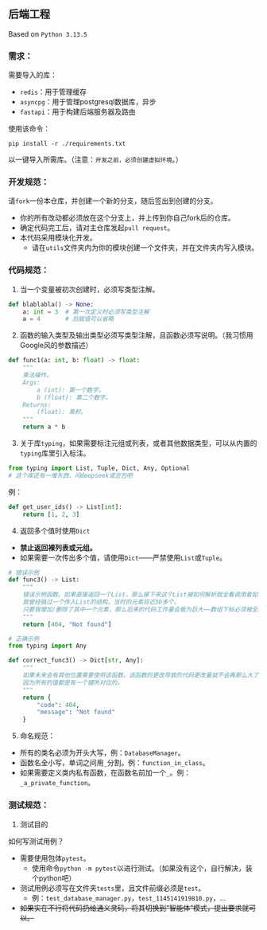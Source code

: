 ## 后端工程

Based on `Python 3.13.5`

### 需求：

需要导入的库：
- `redis`：用于管理缓存
- `asyncpg`：用于管理postgresql数据库，异步
- `fastapi`：用于构建后端服务器及路由

使用该命令：
```
pip install -r ./requirements.txt
```
以一键导入所需库。（注意：`开发之前，必须创建虚拟环境`。）

### 开发规范：

请`fork`一份本仓库，并创建一个新的分支，随后签出到创建的分支。
- 你的所有改动都必须放在这个分支上，并上传到你自己fork后的仓库。
- 确定代码完工后，请对主仓库发起`pull request`。
- 本代码采用模块化开发。
    - 请在`utils`文件夹内为你的模块创建一个文件夹，并在文件夹内写入模块。

### 代码规范：

1. 当一个变量被初次创建时，必须写类型注解。
```python
def blablabla() -> None:
    a: int = 3  # 第一次定义时必须写类型注解
    a = 4       # 后赋值可以省略
```

2. 函数的输入类型及输出类型必须写类型注解，且函数必须写说明。（我习惯用Google风的参数描述）
```python
def func1(a: int, b: float) -> float:
    """
    乘法操作。
    Args:
        a (int): 第一个数字。
        b (float): 第二个数字。
    Returns:
        (float): 乘积。
    """
    return a * b
```

3. 关于库`typing`，如果需要标注元组或列表，或者其他数据类型，可以从内置的`typing`库里引入标注。
```python
from typing import List, Tuple, Dict, Any, Optional
# 这个库还有一堆东西，问deepseek或豆包吧
```
例：
```python
def get_user_ids() -> List[int]:
    return [1, 2, 3]
```

4. 返回多个值时使用`Dict`
- **禁止返回裸列表或元组。**
- 如果需要一次传出多个值，请使用`Dict`——严禁使用`List`或`Tuple`。
```python
# 错误示例
def func3() -> List:
    """
    错误示例函数。如果直接返回一个List，那么接下来这个List被如何解析就全看调用者如何进行。
    我曾经搞过一个传入List的结构，当时的元素将近30多个。
    只要我增加/删除了其中一个元素，那么后来的代码工作量会极为巨大——数组下标必须被全部更改。
    """
    return [404, "Not found"]

# 正确示例
from typing import Any

def correct_func3() -> Dict[str, Any]:
    """
    如果未来会有其他位置需要使用该函数，该函数的更改导致的代码更改量就不会再那么大了。
    因为所有的值都是有一个键所对应的。
    """
    return {
        "code": 404,
        "message": "Not found"
    }

```

5. 命名规范：
- 所有的类名必须为开头大写，例：`DatabaseManager`。
- 函数名全小写，单词之间用`_`分割。例：`function_in_class`。
- 如果需要定义类内私有函数，在函数名前加一个`_`。例：`_a_private_function`。

### 测试规范：

1. 测试目的

如何写测试用例？
- 需要使用包体`pytest`。
    - 使用命令`python -m pytest`以进行测试。（如果没有这个，自行解决，装个python吧）
- 测试用例必须写在文件夹`tests`里，且文件前缀必须是`test`。
    - 例：`test_database_manager.py`，`test_1145141919810.py`，...
- ~~如果实在不行将代码扔给通义灵码，将其切换到“智能体”模式，提出要求就可以。~~


 